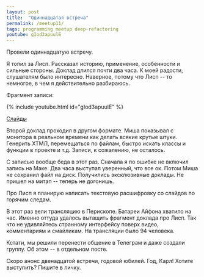 ```yaml
---
layout: post
title:  "Одиннадцатая встреча"
permalink: /meetup11/
tags: programming meetup deep-refactoring
youtube: gIod3apuulE
---
```


Провели одиннадцатую встречу.

Я топил за Лисп. Рассказал историю, применение, особенности и сильные
стороны. Доклад длился почти два часа. К моей радости, слушателям было
интересно. Наверное, потому что Лисп -- то немногое, в чем я действительно
разбираюсь.

Фрагмент записи:

{% include youtube.html id="gIod3apuulE" %}

[Слайды](http://grishaev.me/talks/lisp/lisp.html)

Второй доклад проходил в другом формате. Миша показывал с монитора в реальном
времени как делать всякие крутые штуки. Генерить ХТМЛ, перемещаться по файлам,
быстро искать классы и функции в проекте и т.д. Записи, к сожалению, не
осталось.

С записью вообще беда в этот раз. Сначала я по ошибке не включил запись на
Маке. Два часа выступал уверенный, что все ок. Потом Миша не сохранил файл на
диск. Получились эксклюзивные доклады. Не пришел на митап -- теперь не догонишь.

Про Лисп я планирую написать текстовую расшифровку со слайдов по горячим следам.

В этот раз вели трансляцию в Перископе. Батареи Айфона хватило на час. Именно
оттуда удалось вытащить фрагмент доклада про Лисп. Так что не удивляйтесь
странному интерфейсу поверх видео, комментариям и смайликам. На трансляции было
94 человека.

Кстати, мы решили перенести общение в Телеграм и даже создали группу. Об этом --
в отдельном посте.

Скоро анонс двенадцатой встречи, годовой юбилей. Год, Карл! Хотите выступить?
Пишите в личку.

